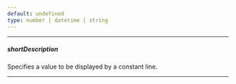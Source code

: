 ```yaml
---
default: undefined
type: number | datetime | string
---
```

---
##### shortDescription
Specifies a value to be displayed by a constant line.

---
